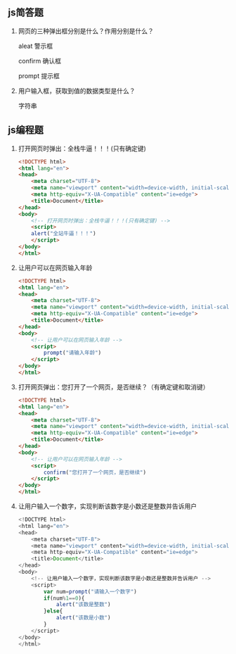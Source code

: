 ## js简答题

 1. 网页的三种弹出框分别是什么？作用分别是什么？

     aleat  警示框

    confirm  确认框

    prompt   提示框


 2. 用户输入框，获取到值的数据类型是什么？

    字符串

## js编程题
1. 打开网页时弹出：全栈牛逼！！！(只有确定键)

    ```html
    <!DOCTYPE html>
    <html lang="en">
    <head>
        <meta charset="UTF-8">
        <meta name="viewport" content="width=device-width, initial-scale=1.0">
        <meta http-equiv="X-UA-Compatible" content="ie=edge">
        <title>Document</title>
    </head>
    <body>
        <!-- 打开网页时弹出：全栈牛逼！！！(只有确定键) -->
        <script>
        alert("全站牛逼！！！")
        </script>
    </body>
    </html>
    
    ```

2. 让用户可以在网页输入年龄

    ```html
    <!DOCTYPE html>
    <html lang="en">
    <head>
        <meta charset="UTF-8">
        <meta name="viewport" content="width=device-width, initial-scale=1.0">
        <meta http-equiv="X-UA-Compatible" content="ie=edge">
        <title>Document</title>
    </head>
    <body>
        <!-- 让用户可以在网页输入年龄 -->
        <script>
            prompt("请输入年龄")
        </script>
    </body>
    </html>
    
    ```

3. 打开网页弹出：您打开了一个网页，是否继续？（有确定键和取消键）

    ```html
    <!DOCTYPE html>
    <html lang="en">
    <head>
        <meta charset="UTF-8">
        <meta name="viewport" content="width=device-width, initial-scale=1.0">
        <meta http-equiv="X-UA-Compatible" content="ie=edge">
        <title>Document</title>
    </head>
    <body>
        <!-- 让用户可以在网页输入年龄 -->
        <script>
            confirm("您打开了一个网页，是否继续")
        </script>
    </body>
    </html>
    
    ```

4. 让用户输入一个数字，实现判断该数字是小数还是整数并告诉用户

    ```js
    <!DOCTYPE html>
    <html lang="en">
    <head>
        <meta charset="UTF-8">
        <meta name="viewport" content="width=device-width, initial-scale=1.0">
        <meta http-equiv="X-UA-Compatible" content="ie=edge">
        <title>Document</title>
    </head>
    <body>
        <!-- 让用户输入一个数字，实现判断该数字是小数还是整数并告诉用户 -->
        <script>
            var num=prompt("请输入一个数字")
            if(num%1==0){
                alert("该数是整数")
            }else{
                alert("该数是小数")
            }
        </script>
    </body>
    </html>
    
    ```

